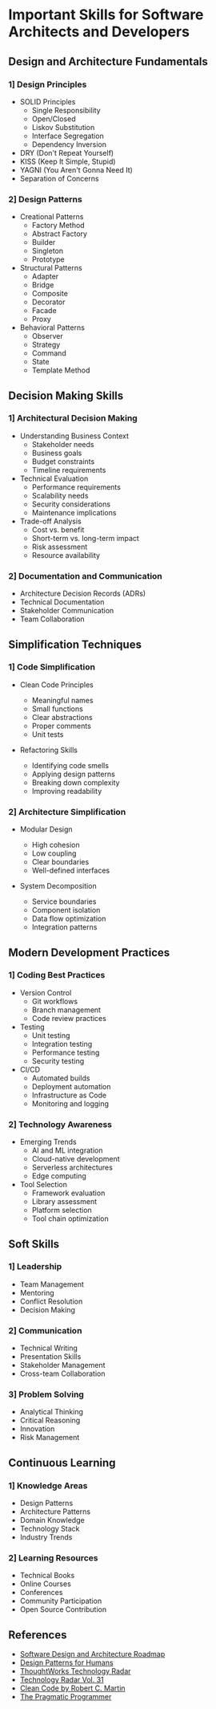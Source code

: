 # Important Skills for Software Architects and Developers

## Design and Architecture Fundamentals

### 1] Design Principles

- SOLID Principles
  - Single Responsibility
  - Open/Closed
  - Liskov Substitution
  - Interface Segregation
  - Dependency Inversion
- DRY (Don't Repeat Yourself)
- KISS (Keep It Simple, Stupid)
- YAGNI (You Aren't Gonna Need It)
- Separation of Concerns

### 2] Design Patterns

- Creational Patterns
  - Factory Method
  - Abstract Factory
  - Builder
  - Singleton
  - Prototype
- Structural Patterns
  - Adapter
  - Bridge
  - Composite
  - Decorator
  - Facade
  - Proxy
- Behavioral Patterns
  - Observer
  - Strategy
  - Command
  - State
  - Template Method

## Decision Making Skills

### 1] Architectural Decision Making

- Understanding Business Context
  - Stakeholder needs
  - Business goals
  - Budget constraints
  - Timeline requirements
- Technical Evaluation
  - Performance requirements
  - Scalability needs
  - Security considerations
  - Maintenance implications
- Trade-off Analysis
  - Cost vs. benefit
  - Short-term vs. long-term impact
  - Risk assessment
  - Resource availability

### 2] Documentation and Communication

- Architecture Decision Records (ADRs)
- Technical Documentation
- Stakeholder Communication
- Team Collaboration

## Simplification Techniques

### 1] Code Simplification

- Clean Code Principles

  - Meaningful names
  - Small functions
  - Clear abstractions
  - Proper comments
  - Unit tests

- Refactoring Skills
  - Identifying code smells
  - Applying design patterns
  - Breaking down complexity
  - Improving readability

### 2] Architecture Simplification

- Modular Design

  - High cohesion
  - Low coupling
  - Clear boundaries
  - Well-defined interfaces

- System Decomposition
  - Service boundaries
  - Component isolation
  - Data flow optimization
  - Integration patterns

## Modern Development Practices

### 1] Coding Best Practices

- Version Control
  - Git workflows
  - Branch management
  - Code review practices
- Testing
  - Unit testing
  - Integration testing
  - Performance testing
  - Security testing
- CI/CD
  - Automated builds
  - Deployment automation
  - Infrastructure as Code
  - Monitoring and logging

### 2] Technology Awareness

- Emerging Trends
  - AI and ML integration
  - Cloud-native development
  - Serverless architectures
  - Edge computing
- Tool Selection
  - Framework evaluation
  - Library assessment
  - Platform selection
  - Tool chain optimization

## Soft Skills

### 1] Leadership

- Team Management
- Mentoring
- Conflict Resolution
- Decision Making

### 2] Communication

- Technical Writing
- Presentation Skills
- Stakeholder Management
- Cross-team Collaboration

### 3] Problem Solving

- Analytical Thinking
- Critical Reasoning
- Innovation
- Risk Management

## Continuous Learning

### 1] Knowledge Areas

- Design Patterns
- Architecture Patterns
- Domain Knowledge
- Technology Stack
- Industry Trends

### 2] Learning Resources

- Technical Books
- Online Courses
- Conferences
- Community Participation
- Open Source Contribution

## References

- [Software Design and Architecture Roadmap](https://roadmap.sh/software-design-architecture)
- [Design Patterns for Humans](https://github.com/kamranahmedse/design-patterns-for-humans)
- [ThoughtWorks Technology Radar](https://www.thoughtworks.com/radar)
- [Technology Radar Vol. 31](tr_technology_radar_vol_31_en.pdf)
- [Clean Code by Robert C. Martin](https://www.amazon.com/Clean-Code-Handbook-Software-Craftsmanship/dp/0132350882)
- [The Pragmatic Programmer](https://pragprog.com/titles/tpp20/the-pragmatic-programmer-20th-anniversary-edition/)
